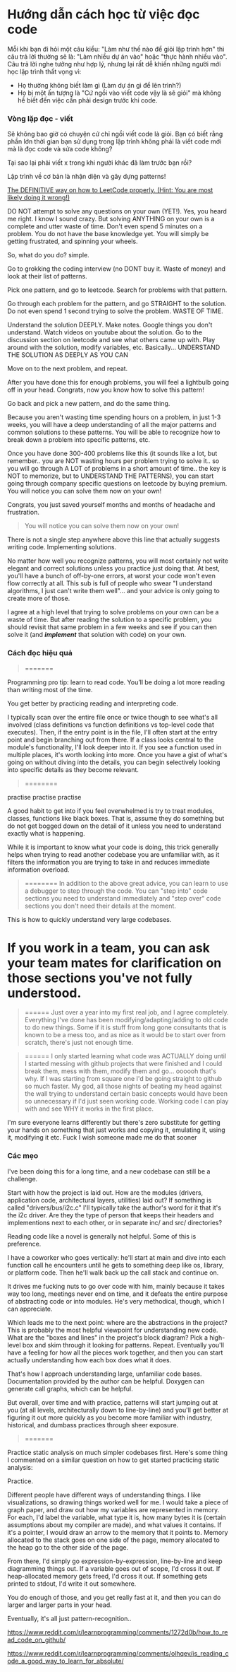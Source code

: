 # Hướng dẫn cách học từ việc đọc code

Mỗi khi bạn đi hỏi một câu kiểu: "Làm như thế nào để giỏi lập trình hơn" thì câu trả lời thường sẽ là: "Làm nhiều dự án vào" hoặc "thực hành nhiều vào". Câu trả lời nghe tưởng như hợp lý, nhưng lại rất dễ khiến những người mới học lập trình thất vọng vì:

- Họ thường không biết làm gì (Làm dự án gì để lên trình?)
- Họ bị một ấn tượng là "Cứ ngồi vào viết code vậy là sẽ giỏi" mà không hề biết đến việc cần phải design trước khi code.

### Vòng lặp đọc - viết

Sẽ không bao giờ có chuyện cứ chỉ ngồi viết code là giỏi. Bạn có biết rằng phần lớn thời gian bạn sử dụng trong lập trình không phải là viết code mới mà là đọc code và sửa code không? 

Tại sao lại phải viết x trong khi người khác đã làm trước bạn rồi? 

Lập trình về cơ bản là nhận diện và gây dựng patterns!

[The DEFINITIVE way on how to LeetCode properly. (Hint: You are most likely doing it wrong!)](https://www.reddit.com/r/cscareerquestions/comments/sgktuv/the_definitive_way_on_how_to_leetcode_properly/)

DO NOT attempt to solve any questions on your own (YET!). Yes, you heard me right. I know I sound crazy. But solving ANYTHING on your own is a complete and utter waste of time. Don't even spend 5 minutes on a problem. You do not have the base knowledge yet. You will simply be getting frustrated, and spinning your wheels.

So, what do you do? simple.

Go to grokking the coding interview (no DONT buy it. Waste of money) and look at their list of patterns.

Pick one pattern, and go to leetcode. Search for problems with that pattern.

Go through each problem for the pattern, and go STRAIGHT to the solution. Do not even spend 1 second trying to solve the problem. WASTE OF TIME.

Understand the solution DEEPLY. Make notes. Google things you don't understand. Watch videos on youtube about the solution. Go to the discussion section on leetcode and see what others came up with. Play around with the solution, modify variables, etc. Basically... UNDERSTAND THE SOLUTION AS DEEPLY AS YOU CAN

Move on to the next problem, and repeat.

After you have done this for enough problems, you will feel a lightbulb going off in your head. Congrats, now you know how to solve this pattern!

Go back and pick a new pattern, and do the same thing.

Because you aren't wasting time spending hours on a problem, in just 1-3 weeks, you will have a deep understanding of all the major patterns and common solutions to these patterns. You will be able to recognize how to break down a problem into specific patterns, etc.

Once you have done 300-400 problems like this (it sounds like a lot, but remember.. you are NOT wasting hours per problem trying to solve it.. so you will go through A LOT of problems in a short amount of time.. the key is NOT to memorize, but to UNDERSTAND THE PATTERNS), you can start going through company specific questions on leetcode by buying premium. You will notice you can solve them now on your own!

Congrats, you just saved yourself months and months of headache and frustration.

> You will notice you can solve them now on your own!

There is not a single step anywhere above this line that actually suggests writing code. Implementing solutions.

No matter how well you recognize patterns, you will most certainly not write elegant and correct solutions unless you practice just doing that. At best, you'll have a bunch of off-by-one errors, at worst your code won't even flow correctly at all. This sub is full of people who swear "I understand algorithms, I just can't write them well"... and your advice is only going to create more of those.

I agree at a high level that trying to solve problems on your own can be a waste of time. But after reading the solution to a specific problem, you should revisit that same problem in a few weeks and see if you can then solve it (and ***implement*** that solution with code) on your own.

### Cách đọc hiệu quả
> =======

Programming pro tip: learn to read code. You’ll be doing a lot more reading than writing most of the time.



You get better by practicing reading and interpreting code.

I typically scan over the entire file once or twice though to see what's all involved (class definitions vs function definitions vs top-level code that executes). Then, if the entry point is in the file, I'll often start at the entry point and begin branching out from there. If a class looks central to the module's functionality, I'll look deeper into it. If you see a function used in multiple places, it's worth looking into more. Once you have a gist of what's going on without diving into the details, you can begin selectively looking into specific details as they become relevant.

> ========

practise practise practise

A good habit to get into if you feel overwhelmed is try to treat modules, classes, functions like black boxes. That is, assume they do something but do not get bogged down on the detail of it unless you need to understand exactly what is happening.

While it is important to know what your code is doing, this trick generally helps when trying to read another codebase you are unfamiliar with, as it filters the information you are trying to take in and reduces immediate information overload.

> ========
In addition to the above great advice, you can learn to use a debugger to step through the code. You can "step into" code sections you need to understand immediately and "step over" code sections you don't need their details at the moment.

This is how to quickly understand very large codebases.

If you work in a team, you can ask your team mates for clarification on those sections you've not fully understood.
====

> ======
Just over a year into my first real job, and I agree completely. Everything I've done has been modifying/adapting/adding to old code to do new things. Some if it is stuff from long gone consultants that is known to be a mess too, and as nice as it would be to start over from scratch, there's just not enough time.


> ======
I only started learning what code was ACTUALLY doing until I started messing with github projects that were finished and I could break them, mess with them, modify them and go... oooooh that's why. If I was starting from square one I'd be going straight to github so much faster. My god, all those nights of beating my head against the wall trying to understand certain basic concepts would have been so unnecessary if I'd just seen working code. Working code I can play with and see WHY it works in the first place.

I'm sure everyone learns differently but there's zero substitute for getting your hands on something that just works and copying it, emulating it, using it, modifying it etc. Fuck I wish someone made me do that sooner

### Các mẹo

I've been doing this for a long time, and a new codebase can still be a challenge.

Start with how the project is laid out. How are the modules (drivers, application code, architectural layers, utilities) laid out? If something is called "drivers/bus/i2c.c" I'll typically take the author's word for it that it's the i2c driver. Are they the type of person that keeps their headers and implementions next to each other, or in separate inc/ and src/ directories?

Reading code like a novel is generally not helpful. Some of this is preference.

I have a coworker who goes vertically: he'll start at main and dive into each function call he encounters until he gets to something deep like os, library, or platform code. Then he'll walk back up the call stack and continue on.

It drives me fucking nuts to go over code with him, mainly because it takes way too long, meetings never end on time, and it defeats the entire purpose of abstracting code or into modules. He's very methodical, though, which I can appreciate.

Which leads me to the next point: where are the abstractions in the project? This is probably the most helpful viewpoint for understanding new code. What are the "boxes and lines" in the project's block diagram? Pick a high-level box and skim through it looking for patterns. Repeat. Eventually you'll have a feeling for how all the pieces work together, and then you can start actually understanding how each box does what it does.

That's how I approach understanding large, unfamiliar code bases. Documentation provided by the author can be helpful. Doxygen can generate call graphs, which can be helpful.

But overall, over time and with practice, patterns will start jumping out at you (at all levels, architecturally down to line-by-line) and you'll get better at figuring it out more quickly as you become more familiar with industry, historical, and dumbass practices through sheer exposure.

> =======

Practice static analysis on much simpler codebases first. Here's some thing I commented on a similar question on how to get started practicing static analysis:

Practice.

Different people have different ways of understanding things. I like visualizations, so drawing things worked well for me. I would take a piece of graph paper, and draw out how my variables are represented in memory. For each, I'd label the variable, what type it is, how many bytes it is (certain assumptions about my compiler are made), and what values it contains. If it's a pointer, I would draw an arrow to the memory that it points to. Memory allocated to the stack goes on one side of the page, memory allocated to the heap go to the other side of the page.

From there, I'd simply go expression-by-expression, line-by-line and keep diagramming things out. If a variable goes out of scope, I'd cross it out. If heap-allocated memory gets freed, I'd cross it out. If something gets printed to stdout, I'd write it out somewhere.

You do enough of those, and you get really fast at it, and then you can do larger and larger parts in your head.

Eventually, it's all just pattern-recognition..


https://www.reddit.com/r/learnprogramming/comments/1272d0b/how_to_read_code_on_github/

https://www.reddit.com/r/learnprogramming/comments/olhqev/is_reading_code_a_good_way_to_learn_for_absolute/